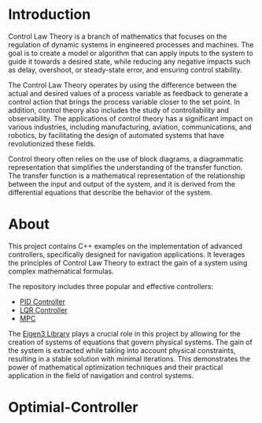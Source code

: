 **Introduction**
====

Control Law Theory is a branch of mathematics that focuses on the regulation of dynamic systems in engineered processes and machines. The goal is to create a model or algorithm that can apply inputs to the system to guide it towards a desired state, while reducing any negative impacts such as delay, overshoot, or steady-state error, and ensuring control stability.

The Control Law Theory operates by using the difference between the actual and desired values of a process variable as feedback to generate a control action that brings the process variable closer to the set point. In addition, control theory also includes the study of controllability and observability. The applications of control theory has a significant impact on various industries, including manufacturing, aviation, communications, and robotics, by facilitating the design of automated systems that have revolutionized these fields.

Control theory often relies on the use of block diagrams, a diagrammatic representation that simplifies the understanding of the transfer function. The transfer function is a mathematical representation of the relationship between the input and output of the system, and it is derived from the differential equations that describe the behavior of the system.

**About**
====
This project contains C++ examples on the implementation of advanced controllers, specifically designed for navigation applications. It leverages the principles of Control Law Theory to extract the gain of a system using complex mathematical formulas. 

The repository includes three popular and effective controllers:

- [PID Controller](https://en.wikipedia.org/wiki/PID_controller)
- [LQR Controller](https://en.wikipedia.org/wiki/Linear%E2%80%93quadratic_regulator)
- [MPC](https://en.wikipedia.org/wiki/Model_predictive_control)

The [Eigen3 Library](https://eigen.tuxfamily.org/index.php?title=Main_Page) plays a crucial role in this project by allowing for the creation of systems of equations that govern physical systems. The gain of the system is extracted while taking into account physical constraints, resulting in a stable solution with minimal iterations. This demonstrates the power of mathematical optimization techniques and their practical application in the field of navigation and control systems.
# Optimial-Controller
